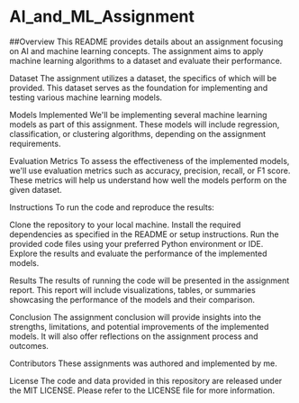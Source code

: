 # AI_and_ML_Assignment
##Overview
This README provides details about an assignment focusing on AI and machine learning concepts. The assignment aims to apply machine learning algorithms to a dataset and evaluate their performance.

Dataset
The assignment utilizes a dataset, the specifics of which will be provided. This dataset serves as the foundation for implementing and testing various machine learning models.

Models Implemented
We'll be implementing several machine learning models as part of this assignment. These models will include regression, classification, or clustering algorithms, depending on the assignment requirements.

Evaluation Metrics
To assess the effectiveness of the implemented models, we'll use evaluation metrics such as accuracy, precision, recall, or F1 score. These metrics will help us understand how well the models perform on the given dataset.

Instructions
To run the code and reproduce the results:

Clone the repository to your local machine.
Install the required dependencies as specified in the README or setup instructions.
Run the provided code files using your preferred Python environment or IDE.
Explore the results and evaluate the performance of the implemented models.

Results
The results of running the code will be presented in the assignment report. This report will include visualizations, tables, or summaries showcasing the performance of the models and their comparison.

Conclusion
The assignment conclusion will provide insights into the strengths, limitations, and potential improvements of the implemented models. It will also offer reflections on the assignment process and outcomes.

Contributors
These assignments was authored and implemented by me.

License
The code and data provided in this repository are released under the MIT LICENSE. Please refer to the LICENSE file for more information.








